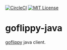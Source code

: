 [![CircleCI](https://circleci.com/gh/neko-neko/goflippy-java.svg?style=shield)](https://circleci.com/gh/neko-neko/goflippy-java)
[![MIT License](https://img.shields.io/badge/license-MIT-blue.svg?style=flat)](LICENSE)

# goflippy-java
[goflippy](https://github.com/neko-neko/goflippy) java client.
